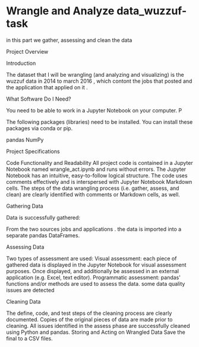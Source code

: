 # Wrangle and Analyze data_wuzzuf-task

in this part we gather,  assessing and clean the data 

Project Overview

Introduction

The dataset that I will be wrangling (and analyzing and visualizing) is the wuzzuf data in 2014 to march 2016 , which contont the jobs that posted and the application that applied on it .

What Software Do I Need?

You need to be able to work in a Jupyter Notebook on your computer. P

The following packages (libraries) need to be installed. You can install these packages via conda or pip.

pandas
NumPy

Project Specifications

Code Functionality and Readability
All project code is contained in a Jupyter Notebook named wrangle_act.ipynb and runs without errors.
The Jupyter Notebook has an intuitive, easy-to-follow logical structure. The code uses comments effectively and is interspersed with Jupyter Notebook Markdown cells. 
The steps of the data wrangling process (i.e. gather, assess, and clean) are clearly identified with comments or Markdown cells, as well.

Gathering Data

Data is successfully gathered:

From the two sources jobs and applications .
the data is imported into a separate pandas DataFrames.

Assessing Data

Two types of assessment are used:
Visual assessment: each piece of gathered data is displayed in the Jupyter Notebook for visual assessment purposes. Once displayed, and  additionally be assessed in an external application (e.g. Excel, text editor).
Programmatic assessment: pandas' functions and/or methods are used to assess the data.
some data quality issues  are detected

Cleaning Data

The define, code, and test steps of the cleaning process are clearly documented.
Copies of the original pieces of data are made prior to cleaning.
All issues identified in the assess phase are successfully cleaned using Python and pandas.
Storing and Acting on Wrangled Data
Save the final to a CSV files.

